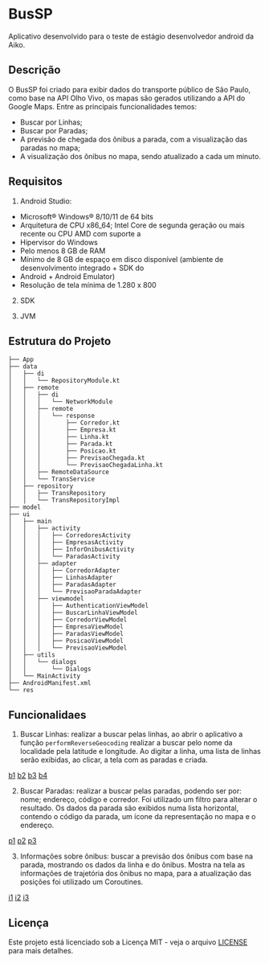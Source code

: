 # BusSP

Aplicativo desenvolvido para o teste de estágio desenvolvedor android da Aiko.

## Descrição

O BusSP foi criado para exibir dados do transporte público de São Paulo, como base na API Olho Vivo, os mapas são gerados utilizando a API do Google Maps. Entre as principais funcionalidades temos:

- Buscar por Linhas;
- Buscar por Paradas;
- A previsão de chegada dos ônibus a parada, com a visualização das paradas no mapa;
- A visualização dos ônibus no mapa, sendo atualizado a cada um minuto.

## Requisitos

1. Android Studio:

* Microsoft® Windows® 8/10/11 de 64 bits
* Arquitetura de CPU x86_64; Intel Core de segunda geração ou mais recente ou CPU AMD com suporte a
* Hipervisor do Windows
* Pelo menos 8 GB de RAM
* Mínimo de 8 GB de espaço em disco disponível (ambiente de desenvolvimento integrado + SDK do
* Android + Android Emulator)
* Resolução de tela mínima de 1.280 x 800

2. SDK

3. JVM

## Estrutura do Projeto

```plaintext
├── App
├── data
│   ├── di
│   │   └── RepositoryModule.kt
│   ├── remote
│   │   ├── di
│   │   │   └── NetworkModule
│   │   ├── remote
│   │   │   └── response
│   │   │       ├── Corredor.kt
│   │   │       ├── Empresa.kt
│   │   │       ├── Linha.kt
│   │   │       ├── Parada.kt
│   │   │       ├── Posicao.kt
│   │   │       ├── PrevisaoChegada.kt
│   │   │       └── PrevisaoChegadaLinha.kt
│   │   ├── RemoteDataSource
│   │   └── TransService
│   ├── repository
│   │   ├── TransRepository
│   │   └── TransRepositoryImpl
├── model
├── ui
│   ├── main
│   │   ├── activity
│   │   │   ├── CorredoresActivity
│   │   │   ├── EmpresasActivity
│   │   │   ├── InforOnibusActivity
│   │   │   └── ParadasActivity
│   │   ├── adapter
│   │   │   ├── CorredorAdapter
│   │   │   ├── LinhasAdapter
│   │   │   ├── ParadasAdapter
│   │   │   └── PrevisaoParadaAdapter
│   │   ├── viewmodel
│   │   │   ├── AuthenticationViewModel
│   │   │   ├── BuscarLinhaViewModel
│   │   │   ├── CorredorViewModel
│   │   │   ├── EmpresaViewModel
│   │   │   ├── ParadasViewModel
│   │   │   ├── PosicaoViewModel
│   │   │   └── PrevisaoViewModel
│   ├── utils
│   │   └── dialogs
│   │       └── Dialogs
│   └── MainActivity
├── AndroidManifest.xml
└── res
```

## Funcionalidaes

1. Buscar Linhas: realizar a buscar pelas linhas, ao abrir o aplicativo a
   função `performReverseGeocoding` realizar a buscar pelo nome da localidade pela latitude e
   longitude. Ao digitar a linha, uma lista de linhas serão exibidas, ao clicar, a tela com as
   paradas e criada.

[b1](/imagens/Screenshot_20240702_200835.png) [b2](/imagens/Screenshot_20240702_200946.png) [b3](/imagens/Screenshot_20240702_201012.png) [b4](/imagens/Screenshot_20240702_201027.png)

2. Buscar Paradas: realizar a buscar pelas paradas, podendo ser por: nome; endereço, código e
   corredor. Foi utilizado um filtro para alterar o resultado. Os dados da parada são exibidos numa
   lista horizontal, contendo o código da parada, um ícone da representação no mapa e o endereço.

[p1](/imagens/p1.png) [p2](/imagens/p2.png) [p3](/imagens/p3.png)

3. Informações sobre ônibus: buscar a previsão dos ônibus com base na parada, mostrando os dados da
   linha e do ônibus. Mostra na tela as informações de trajetória dos ônibus no mapa, para a
   atualização das posições foi utilizado um Coroutines.

[i1](/imagens/i1.png) [i2](/imagens/i2.png) [i3](/imagens/i3.png)

## Licença

Este projeto está licenciado sob a Licença MIT - veja o arquivo [LICENSE](LICENSE) para mais
detalhes.

